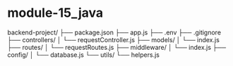 # module-15_java

backend-project/
├── package.json
├── app.js
├── .env
├── .gitignore
├── controllers/
│   └── requestController.js
├── models/
│   └── index.js
├── routes/
│   └── requestRoutes.js
├── middleware/
│   └── index.js
├── config/
│   └── database.js
└── utils/
    └── helpers.js
